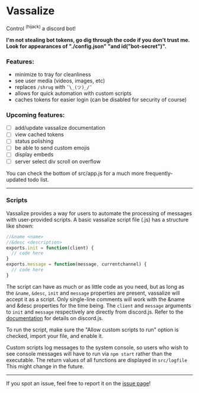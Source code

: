 # Vassalize

Control <sup>(hijack)</sup> a discord bot!

**I'm not stealing bot tokens, go dig through the code if you don't trust me. Look for appearances of "./config.json" "and id("bot-secret")".**

### Features:
- minimize to tray for cleanliness
- see user media (videos, images, etc)
- replaces `/shrug` with `¯\_(ツ)_/¯`
- allows for quick automation with custom scripts
- caches tokens for easier login (can be disabled for security of course)

### Upcoming features:
- [ ] add/update vassalize documentation
- [ ] view cached tokens
- [ ] status polishing
- [ ] be able to send custom emojis
- [ ] display embeds
- [ ] server select div scroll on overflow

You can check the bottom of src/app.js for a much more frequently-updated todo list.

---

### Scripts

Vassalize provides a way for users to automate the processing of messages with user-provided scripts. A basic vassalize script file (.js) has a structure like shown:
```js
//&name <name>
//&desc <description>
exports.init = function(client) {
  // code here
}
exports.message = function(message, currentchannel) {
  // code here
}
```
The script can have as much or as little code as you need, but as long as the `&name`, `&desc`, `init` and `message` properties are present, vassalize will accept it as a script. Only single-line comments will work with the &name and &desc properties for the time being.
The `client` and `message` arguments to `init` and `message` respectively are directly from discord.js. Refer to the [documentation](https://discord.js.org/#/docs/main/stable/general/welcome) for details on discord.js.

To run the script, make sure the "Allow custom scripts to run" option is checked, import your file, and enable it.

Custom scripts log messages to the system console, so users who wish to see console messages will have to run via `npm start` rather than the executable. The return values of all functions are displayed in `src/logfile` This might change in the future.

---

If you spot an issue, feel free to report it on the [issue page](https://github.com/kiawildberger/vassalize/issues)!
